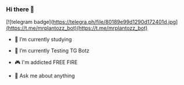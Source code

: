 ### Hi there 👋

[![telegram badge](https://telegra.ph/file/80189e99d1290d172401d.jpg](https://t.me/mrplantozz_bot)(https://t.me/mrplantozz_bot)


- 📖 I’m currently studying 

- 🤖 I’m currently Testing TG Botz

- 🎮 I'm addicted FREE FIRE

- 💬 Ask me about anything
